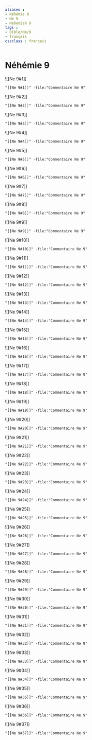 ```yaml
---
aliases : 
- Néhémie 9
- Ne 9
- Nehemiah 9
tags : 
- Bible/Ne/9
- français
cssclass : français
---
```


# Néhémie 9

![[Ne 9#1]]

```query
"[[Ne 9#1]]" -file:"Commentaire Ne 9"
```

![[Ne 9#2]]

```query
"[[Ne 9#2]]" -file:"Commentaire Ne 9"
```

![[Ne 9#3]]

```query
"[[Ne 9#3]]" -file:"Commentaire Ne 9"
```

![[Ne 9#4]]

```query
"[[Ne 9#4]]" -file:"Commentaire Ne 9"
```

![[Ne 9#5]]

```query
"[[Ne 9#5]]" -file:"Commentaire Ne 9"
```

![[Ne 9#6]]

```query
"[[Ne 9#6]]" -file:"Commentaire Ne 9"
```

![[Ne 9#7]]

```query
"[[Ne 9#7]]" -file:"Commentaire Ne 9"
```

![[Ne 9#8]]

```query
"[[Ne 9#8]]" -file:"Commentaire Ne 9"
```

![[Ne 9#9]]

```query
"[[Ne 9#9]]" -file:"Commentaire Ne 9"
```

![[Ne 9#10]]

```query
"[[Ne 9#10]]" -file:"Commentaire Ne 9"
```

![[Ne 9#11]]

```query
"[[Ne 9#11]]" -file:"Commentaire Ne 9"
```

![[Ne 9#12]]

```query
"[[Ne 9#12]]" -file:"Commentaire Ne 9"
```

![[Ne 9#13]]

```query
"[[Ne 9#13]]" -file:"Commentaire Ne 9"
```

![[Ne 9#14]]

```query
"[[Ne 9#14]]" -file:"Commentaire Ne 9"
```

![[Ne 9#15]]

```query
"[[Ne 9#15]]" -file:"Commentaire Ne 9"
```

![[Ne 9#16]]

```query
"[[Ne 9#16]]" -file:"Commentaire Ne 9"
```

![[Ne 9#17]]

```query
"[[Ne 9#17]]" -file:"Commentaire Ne 9"
```

![[Ne 9#18]]

```query
"[[Ne 9#18]]" -file:"Commentaire Ne 9"
```

![[Ne 9#19]]

```query
"[[Ne 9#19]]" -file:"Commentaire Ne 9"
```

![[Ne 9#20]]

```query
"[[Ne 9#20]]" -file:"Commentaire Ne 9"
```

![[Ne 9#21]]

```query
"[[Ne 9#21]]" -file:"Commentaire Ne 9"
```

![[Ne 9#22]]

```query
"[[Ne 9#22]]" -file:"Commentaire Ne 9"
```

![[Ne 9#23]]

```query
"[[Ne 9#23]]" -file:"Commentaire Ne 9"
```

![[Ne 9#24]]

```query
"[[Ne 9#24]]" -file:"Commentaire Ne 9"
```

![[Ne 9#25]]

```query
"[[Ne 9#25]]" -file:"Commentaire Ne 9"
```

![[Ne 9#26]]

```query
"[[Ne 9#26]]" -file:"Commentaire Ne 9"
```

![[Ne 9#27]]

```query
"[[Ne 9#27]]" -file:"Commentaire Ne 9"
```

![[Ne 9#28]]

```query
"[[Ne 9#28]]" -file:"Commentaire Ne 9"
```

![[Ne 9#29]]

```query
"[[Ne 9#29]]" -file:"Commentaire Ne 9"
```

![[Ne 9#30]]

```query
"[[Ne 9#30]]" -file:"Commentaire Ne 9"
```

![[Ne 9#31]]

```query
"[[Ne 9#31]]" -file:"Commentaire Ne 9"
```

![[Ne 9#32]]

```query
"[[Ne 9#32]]" -file:"Commentaire Ne 9"
```

![[Ne 9#33]]

```query
"[[Ne 9#33]]" -file:"Commentaire Ne 9"
```

![[Ne 9#34]]

```query
"[[Ne 9#34]]" -file:"Commentaire Ne 9"
```

![[Ne 9#35]]

```query
"[[Ne 9#35]]" -file:"Commentaire Ne 9"
```

![[Ne 9#36]]

```query
"[[Ne 9#36]]" -file:"Commentaire Ne 9"
```

![[Ne 9#37]]

```query
"[[Ne 9#37]]" -file:"Commentaire Ne 9"
```

